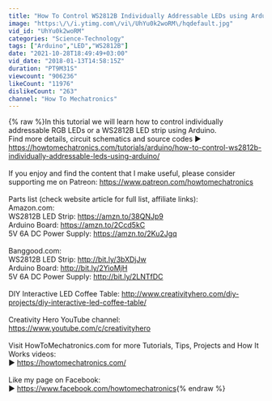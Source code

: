 ```yaml
---
title: "How To Control WS2812B Individually Addressable LEDs using Arduino"
image: "https:\/\/i.ytimg.com\/vi\/UhYu0k2woRM\/hqdefault.jpg"
vid_id: "UhYu0k2woRM"
categories: "Science-Technology"
tags: ["Arduino","LED","WS2812B"]
date: "2021-10-28T18:49:49+03:00"
vid_date: "2018-01-13T14:58:15Z"
duration: "PT9M31S"
viewcount: "906236"
likeCount: "11976"
dislikeCount: "263"
channel: "How To Mechatronics"
---
```

{% raw %}In this tutorial we will learn how to control individually addressable RGB LEDs or a WS2812B LED strip using Arduino.<br />Find more details, circuit schematics and source codes ► <a rel="nofollow" target="blank" href="https://howtomechatronics.com/tutorials/arduino/how-to-control-ws2812b-individually-addressable-leds-using-arduino/">https://howtomechatronics.com/tutorials/arduino/how-to-control-ws2812b-individually-addressable-leds-using-arduino/</a><br /><br />If you enjoy and find the content that I make useful, please consider supporting me on Patreon: <a rel="nofollow" target="blank" href="https://www.patreon.com/howtomechatronics">https://www.patreon.com/howtomechatronics</a><br /><br />Parts list (check website article for full list, affiliate links):<br />Amazon.com:<br />WS2812B LED Strip: <a rel="nofollow" target="blank" href="https://amzn.to/38QNJp9">https://amzn.to/38QNJp9</a><br />Arduino Board: <a rel="nofollow" target="blank" href="https://amzn.to/2Ccd5kC">https://amzn.to/2Ccd5kC</a><br />5V 6A DC Power Supply: <a rel="nofollow" target="blank" href="https://amzn.to/2Ku2Jgq">https://amzn.to/2Ku2Jgq</a><br /><br />Banggood.com:<br />WS2812B LED Strip: <a rel="nofollow" target="blank" href="http://bit.ly/3bXDjJw">http://bit.ly/3bXDjJw</a><br />Arduino Board: <a rel="nofollow" target="blank" href="http://bit.ly/2YioMjH">http://bit.ly/2YioMjH</a><br />5V 6A DC Power Supply: <a rel="nofollow" target="blank" href="http://bit.ly/2LNTfDC">http://bit.ly/2LNTfDC</a><br /><br />DIY Interactive LED Coffee Table: <a rel="nofollow" target="blank" href="http://www.creativityhero.com/diy-projects/diy-interactive-led-coffee-table/">http://www.creativityhero.com/diy-projects/diy-interactive-led-coffee-table/</a><br /><br />Creativity Hero YouTube channel: <a rel="nofollow" target="blank" href="https://www.youtube.com/c/creativityhero">https://www.youtube.com/c/creativityhero</a><br /><br />Visit HowToMechatronics.com for more Tutorials, Tips, Projects and How It Works videos:<br />► <a rel="nofollow" target="blank" href="https://howtomechatronics.com/">https://howtomechatronics.com/</a><br /><br />Like my page on Facebook:<br />► <a rel="nofollow" target="blank" href="https://www.facebook.com/howtomechatronics">https://www.facebook.com/howtomechatronics</a>{% endraw %}

